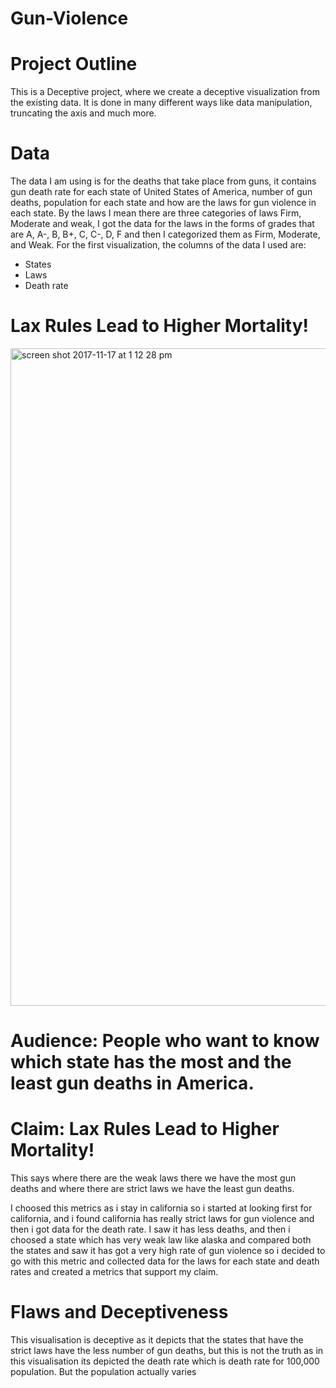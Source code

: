 # Gun-Violence
# Project Outline
This is a Deceptive project, where we create a deceptive visualization from the existing data. It is done in many different ways like data manipulation, truncating the axis and much more.
# Data
The data I am using is for the deaths that take place from guns, it contains gun death rate for each state of United States of America, number of gun deaths, population for each state and how are the laws for gun violence in each state. By the laws I mean there are three categories of laws Firm, Moderate and weak, I got the data for the laws in the forms of grades that are A, A-, B, B+, C, C-, D, F and then I categorized them as Firm, Moderate, and Weak. 
For the first visualization, the columns of the data I used are:
-	States
-	Laws
-	Death rate

# Lax Rules Lead to Higher Mortality!

<img width="1052" alt="screen shot 2017-11-17 at 1 12 28 pm" src="https://user-images.githubusercontent.com/32226800/32969282-4f596b20-cb99-11e7-9fe0-8c543bd54e56.png">


# Audience: People who want to know which state has the most and the least gun deaths in America.

# Claim: Lax Rules Lead to Higher Mortality! 
This says where there are the weak laws there we have the most gun deaths and where there are strict laws we have the least gun deaths.

I choosed this metrics as i stay in california so i started at looking first for california, and i found california has really strict laws for gun violence and then i got data for the death rate. I saw it has less deaths, and then i choosed a state which has very weak law like alaska and compared both the states and saw it has got a very high rate of gun violence so i decided to go with this metric and collected data for the laws for each state and death rates and created a metrics that support my claim.


# Flaws and Deceptiveness 
This visualisation is deceptive as it depicts that the states that have the strict laws have the less number of gun deaths, but this is not the truth as in this visualisation its depicted the death rate which is death rate for 100,000 population. But the population actually varies 

